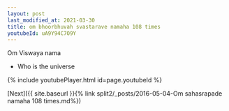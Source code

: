 ```yaml
---
layout: post
last_modified_at: 2021-03-30
title: om bhoorbhuvah svastarave namaha 108 times
youtubeId: uA9Y94C7O9Y
---
```

 
 
Om Viswaya nama 
 
 -  Who is the universe 
 
  
 
  
 
 
 
 
 
 


{% include youtubePlayer.html id=page.youtubeId %}
 
[Next]({{ site.baseurl }}{% link  split2/_posts/2016-05-04-Om sahasrapade namaha 108 times.md%})
 
